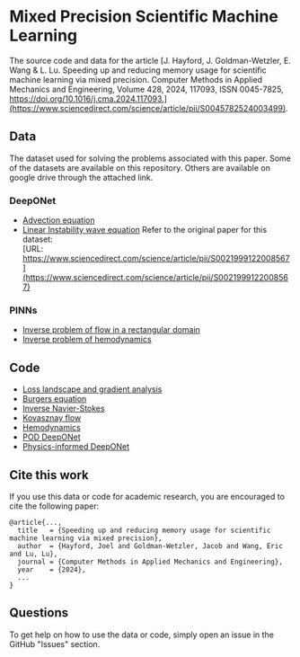 # Mixed Precision Scientific Machine Learning

The source code and data for the article [J. Hayford, J. Goldman-Wetzler, E. Wang & L. Lu. Speeding up and reducing memory usage for scientific machine learning via mixed precision. Computer Methods in Applied Mechanics and Engineering,
Volume 428,
2024,
117093,
ISSN 0045-7825,
https://doi.org/10.1016/j.cma.2024.117093.](https://www.sciencedirect.com/science/article/pii/S0045782524003499).

## Data
The dataset used for solving the problems associated with this paper. Some of the datasets are available on this repository. Others are available on google drive through the attached link.

### DeepONet
- [Advection equation](Dataset/DeepONEt/Advection_equation_dataset)
- [Linear Instability wave equation](Dataset/DeepONEt/Linear_Instability_Wave_dataset.md)
Refer to the original paper for this dataset:  
[URL: https://www.sciencedirect.com/science/article/pii/S0021999122008567](https://www.sciencedirect.com/science/article/pii/S0021999122008567)

### PINNs
- [Inverse problem of flow in a rectangular domain](Dataset/PINNs/Inverse_problem_of_flow_in_a_rectangular_domain)
- [Inverse problem of hemodynamics](Dataset/PINNs/Inverse_problem_of_hemodynamics/hemodynamics.md)
## Code

- [Loss landscape and gradient analysis](loss-landscape/)
- [Burgers equation](pinns/dde_burgers_mixed.ipynb)
- [Inverse Navier-Stokes](pinns/Navier_Stokes_Inverse)
- [Kovasznay flow](pinns/Kovasznay_Flow)
- [Hemodynamics](pinns/Hemodynamics)
- [POD DeepONet](DeepOnet/LIW_POD_DeepOnet)
- [Physics-informed DeepONet](DeepOnet/PI-Diffusion-Reaction-Equation)

## Cite this work

If you use this data or code for academic research, you are encouraged to cite the following paper:

```
@article{...,
  title   = {Speeding up and reducing memory usage for scientific machine learning via mixed precision},
  author  = {Hayford, Joel and Goldman-Wetzler, Jacob and Wang, Eric and Lu, Lu},
  journal = {Computer Methods in Applied Mechanics and Engineering},
  year    = {2024},
  ...
}
```

## Questions

To get help on how to use the data or code, simply open an issue in the GitHub "Issues" section.
